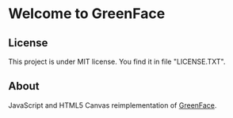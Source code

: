 # Welcome to GreenFace

## License

This project is under MIT license. You find it in file "LICENSE.TXT".

## About

JavaScript and HTML5 Canvas reimplementation of [GreenFace](https://github.com/filipkunc/GreenFace).

